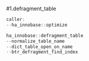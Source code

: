 #1.defragment_table

```cpp
caller:
--ha_innobase::optimize

ha_innobase::defragment_table
--normalize_table_name
--dict_table_open_on_name
--btr_defragment_find_index

```